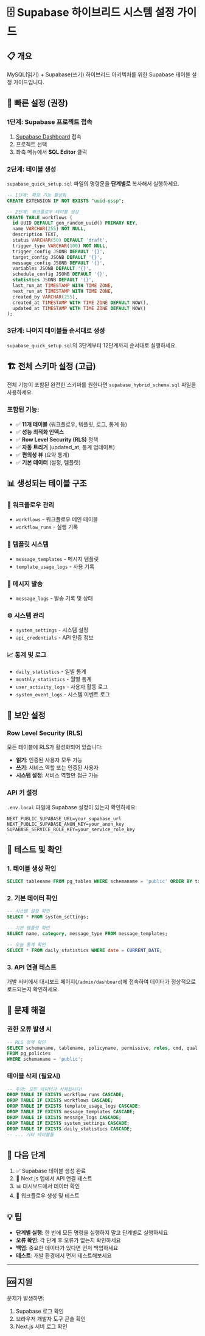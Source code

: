 # 🗄️ Supabase 하이브리드 시스템 설정 가이드

## 📋 **개요**
MySQL(읽기) + Supabase(쓰기) 하이브리드 아키텍처를 위한 Supabase 테이블 설정 가이드입니다.

## 🚀 **빠른 설정 (권장)**

### 1단계: Supabase 프로젝트 접속
1. [Supabase Dashboard](https://supabase.com/dashboard) 접속
2. 프로젝트 선택
3. 좌측 메뉴에서 **SQL Editor** 클릭

### 2단계: 테이블 생성
`supabase_quick_setup.sql` 파일의 명령문을 **단계별로** 복사해서 실행하세요.

```sql
-- 1단계: 확장 기능 활성화
CREATE EXTENSION IF NOT EXISTS "uuid-ossp";
```

```sql
-- 2단계: 워크플로우 테이블 생성
CREATE TABLE workflows (
  id UUID DEFAULT gen_random_uuid() PRIMARY KEY,
  name VARCHAR(255) NOT NULL,
  description TEXT,
  status VARCHAR(50) DEFAULT 'draft',
  trigger_type VARCHAR(100) NOT NULL,
  trigger_config JSONB DEFAULT '{}',
  target_config JSONB DEFAULT '{}',
  message_config JSONB DEFAULT '{}',
  variables JSONB DEFAULT '{}',
  schedule_config JSONB DEFAULT '{}',
  statistics JSONB DEFAULT '{}',
  last_run_at TIMESTAMP WITH TIME ZONE,
  next_run_at TIMESTAMP WITH TIME ZONE,
  created_by VARCHAR(255),
  created_at TIMESTAMP WITH TIME ZONE DEFAULT NOW(),
  updated_at TIMESTAMP WITH TIME ZONE DEFAULT NOW()
);
```

### 3단계: 나머지 테이블들 순서대로 생성
`supabase_quick_setup.sql`의 3단계부터 12단계까지 순서대로 실행하세요.

## 🏗️ **전체 스키마 설정 (고급)**

전체 기능이 포함된 완전한 스키마를 원한다면 `supabase_hybrid_schema.sql` 파일을 사용하세요.

### 포함된 기능:
- ✅ **11개 테이블** (워크플로우, 템플릿, 로그, 통계 등)
- ✅ **성능 최적화 인덱스** 
- ✅ **Row Level Security (RLS)** 정책
- ✅ **자동 트리거** (updated_at, 통계 업데이트)
- ✅ **편의성 뷰** (요약 통계)
- ✅ **기본 데이터** (설정, 템플릿)

## 📊 **생성되는 테이블 구조**

### 🔄 **워크플로우 관리**
- `workflows` - 워크플로우 메인 테이블
- `workflow_runs` - 실행 기록

### 📝 **템플릿 시스템**
- `message_templates` - 메시지 템플릿
- `template_usage_logs` - 사용 기록

### 📨 **메시지 발송**
- `message_logs` - 발송 기록 및 상태

### ⚙️ **시스템 관리**
- `system_settings` - 시스템 설정
- `api_credentials` - API 인증 정보

### 📈 **통계 및 로그**
- `daily_statistics` - 일별 통계
- `monthly_statistics` - 월별 통계
- `user_activity_logs` - 사용자 활동 로그
- `system_event_logs` - 시스템 이벤트 로그

## 🔐 **보안 설정**

### Row Level Security (RLS)
모든 테이블에 RLS가 활성화되어 있습니다:
- **읽기**: 인증된 사용자 모두 가능
- **쓰기**: 서비스 역할 또는 인증된 사용자
- **시스템 설정**: 서비스 역할만 접근 가능

### API 키 설정
`.env.local` 파일에 Supabase 설정이 있는지 확인하세요:
```env
NEXT_PUBLIC_SUPABASE_URL=your_supabase_url
NEXT_PUBLIC_SUPABASE_ANON_KEY=your_anon_key
SUPABASE_SERVICE_ROLE_KEY=your_service_role_key
```

## 🧪 **테스트 및 확인**

### 1. 테이블 생성 확인
```sql
SELECT tablename FROM pg_tables WHERE schemaname = 'public' ORDER BY tablename;
```

### 2. 기본 데이터 확인
```sql
-- 시스템 설정 확인
SELECT * FROM system_settings;

-- 기본 템플릿 확인
SELECT name, category, message_type FROM message_templates;

-- 오늘 통계 확인
SELECT * FROM daily_statistics WHERE date = CURRENT_DATE;
```

### 3. API 연결 테스트
개발 서버에서 대시보드 페이지(`/admin/dashboard`)에 접속하여 데이터가 정상적으로 로드되는지 확인하세요.

## 🔧 **문제 해결**

### 권한 오류 발생 시
```sql
-- RLS 정책 확인
SELECT schemaname, tablename, policyname, permissive, roles, cmd, qual 
FROM pg_policies 
WHERE schemaname = 'public';
```

### 테이블 삭제 (필요시)
```sql
-- 주의: 모든 데이터가 삭제됩니다!
DROP TABLE IF EXISTS workflow_runs CASCADE;
DROP TABLE IF EXISTS workflows CASCADE;
DROP TABLE IF EXISTS template_usage_logs CASCADE;
DROP TABLE IF EXISTS message_templates CASCADE;
DROP TABLE IF EXISTS message_logs CASCADE;
DROP TABLE IF EXISTS system_settings CASCADE;
DROP TABLE IF EXISTS daily_statistics CASCADE;
-- ... 기타 테이블들
```

## 📱 **다음 단계**

1. ✅ Supabase 테이블 생성 완료
2. 🔄 Next.js 앱에서 API 연결 테스트
3. 📊 대시보드에서 데이터 확인
4. 🚀 워크플로우 생성 및 테스트

## 💡 **팁**

- **단계별 실행**: 한 번에 모든 명령을 실행하지 말고 단계별로 실행하세요
- **오류 확인**: 각 단계 후 오류가 없는지 확인하세요
- **백업**: 중요한 데이터가 있다면 먼저 백업하세요
- **테스트**: 개발 환경에서 먼저 테스트해보세요

---

## 🆘 **지원**

문제가 발생하면:
1. Supabase 로그 확인
2. 브라우저 개발자 도구 콘솔 확인
3. Next.js 서버 로그 확인 